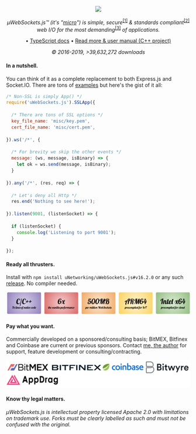 <div align="center">
<img src="misc/logo.svg" height="180" />

*µWebSockets.js™ (it's "[micro](https://en.wikipedia.org/wiki/Micro-)") is simple, secure*<sup>[[1]](https://github.com/uNetworking/uWebSockets/tree/master/fuzzing)</sup> *& standards compliant*<sup>[[2]](https://unetworking.github.io/uWebSockets.js/report.pdf)</sup> *web I/O for the most demanding*<sup>[[3]](https://github.com/uNetworking/uWebSockets/tree/master/benchmarks)</sup> *of applications.*

• [TypeScript docs](https://unetworking.github.io/uWebSockets.js/generated/) • [Read more & user manual (C++ project)](https://github.com/uNetworking/uWebSockets/blob/master/misc/READMORE.md)

*© 2016-2019, >39,632,272 downloads*

</div>

#### In a nutshell.

You can think of it as a complete replacement to both Express.js and Socket.IO. There are tons of [examples](examples) but here's the gist of it all:

```javascript
/* Non-SSL is simply App() */
require('uWebSockets.js').SSLApp({

  /* There are tons of SSL options */
  key_file_name: 'misc/key.pem',
  cert_file_name: 'misc/cert.pem',
  
}).ws('/*', {

  /* For brevity we skip the other events */
  message: (ws, message, isBinary) => {
    let ok = ws.send(message, isBinary);
  }
  
}).any('/*', (res, req) => {

  /* Let's deny all Http */
  res.end('Nothing to see here!');
  
}).listen(9001, (listenSocket) => {

  if (listenSocket) {
    console.log('Listening to port 9001');
  }
  
});
```

#### Ready all thrusters.

Install with `npm install uNetworking/uWebSockets.js#v16.2.0` or any such [release](https://github.com/uNetworking/uWebSockets.js/releases). No compiler needed.

![](misc/features_strip.png)

#### Pay what you want.
Commercially developed on a sponsored/consulting basis; BitMEX, Bitfinex and Coinbase are current or previous sponsors. Contact [me, the author](https://github.com/alexhultman) for support, feature development or consulting/contracting.

![](https://raw.githubusercontent.com/uNetworking/uWebSockets/master/misc/2018.png)

#### Know thy legal matters.

*µWebSockets.js is intellectual property licensed Apache 2.0 with limitations on trademark use. Forks must be clearly labelled as such and must not be confused with the original.*
